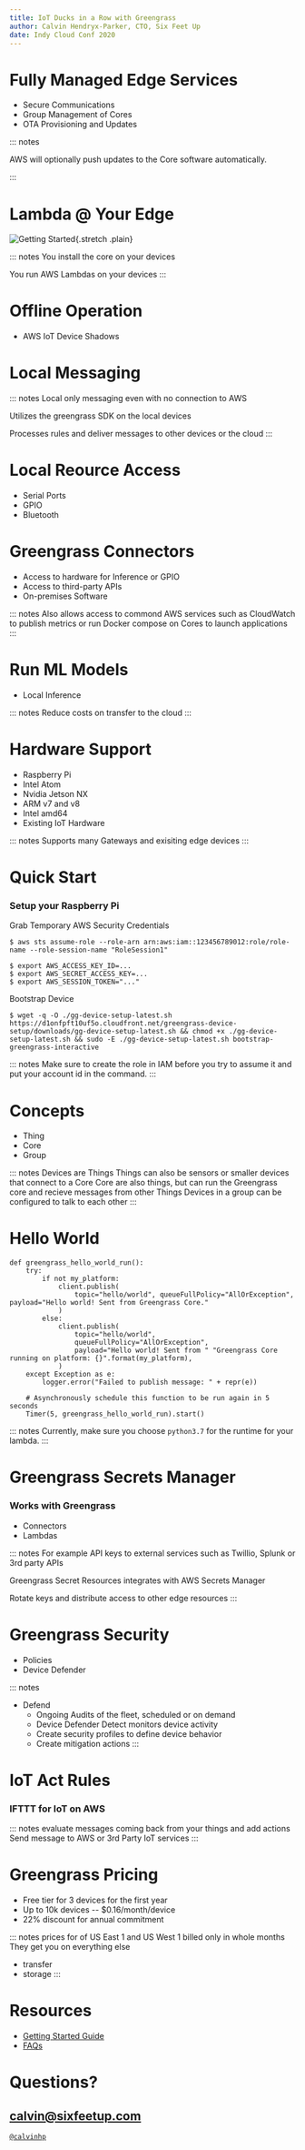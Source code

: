 ```yaml
---
title: IoT Ducks in a Row with Greengrass
author: Calvin Hendryx-Parker, CTO, Six Feet Up
date: Indy Cloud Conf 2020
---
```


# Fully Managed Edge Services

-   Secure Communications
-   Group Management of Cores
-   OTA Provisioning and Updates

::: notes

AWS will optionally push updates to the Core software automatically.

:::

# Lambda @ Your Edge

![Getting Started](images/quick-start-gg-architecture.png){.stretch .plain}

::: notes
You install the core on your devices

You run AWS Lambdas on your devices
:::


# Offline Operation

-   AWS IoT Device Shadows


# Local Messaging

::: notes
Local only messaging even with no connection to AWS

Utilizes the greengrass SDK on the local devices

Processes rules and deliver messages to other devices or the cloud
:::

# Local Reource Access

-   Serial Ports
-   GPIO
-   Bluetooth

# Greengrass Connectors

* Access to hardware for Inference or GPIO
* Access to third-party APIs
* On-premises Software

::: notes
Also allows access to commond AWS services such as CloudWatch to publish metrics
or run Docker compose on Cores to launch applications
:::

# Run ML Models

-   Local Inference

::: notes
Reduce costs on transfer to the cloud
:::


# Hardware Support

-   Raspberry Pi
-   Intel Atom
-   Nvidia Jetson NX
-   ARM v7 and v8
-   Intel amd64
-   Existing IoT Hardware

::: notes
Supports many Gateways and exisiting edge devices
:::

# Quick Start

### Setup your Raspberry Pi

Grab Temporary AWS Security Credentials

```console
$ aws sts assume-role --role-arn arn:aws:iam::123456789012:role/role-name --role-session-name "RoleSession1"
```

```console
$ export AWS_ACCESS_KEY_ID=...
$ export AWS_SECRET_ACCESS_KEY=...
$ export AWS_SESSION_TOKEN="..."
```

Bootstrap Device

```console
$ wget -q -O ./gg-device-setup-latest.sh https://d1onfpft10uf5o.cloudfront.net/greengrass-device-setup/downloads/gg-device-setup-latest.sh && chmod +x ./gg-device-setup-latest.sh && sudo -E ./gg-device-setup-latest.sh bootstrap-greengrass-interactive
```

::: notes
Make sure to create the role in IAM before you try to assume it and put your account id in the command.
:::

# Concepts

* Thing
* Core
* Group

::: notes
Devices are Things
Things can also be sensors or smaller devices that connect to a Core
Core are also things, but can run the Greengrass core and recieve messages from other Things
Devices in a group can be configured to talk to each other
:::

# Hello World

``` {.stretch .python}
def greengrass_hello_world_run():
    try:
        if not my_platform:
            client.publish(
                topic="hello/world", queueFullPolicy="AllOrException", payload="Hello world! Sent from Greengrass Core."
            )
        else:
            client.publish(
                topic="hello/world",
                queueFullPolicy="AllOrException",
                payload="Hello world! Sent from " "Greengrass Core running on platform: {}".format(my_platform),
            )
    except Exception as e:
        logger.error("Failed to publish message: " + repr(e))

    # Asynchronously schedule this function to be run again in 5 seconds
    Timer(5, greengrass_hello_world_run).start()
```

::: notes
Currently, make sure you choose `python3.7` for the runtime for your lambda.
:::

# Greengrass Secrets Manager

### Works with Greengrass
* Connectors
* Lambdas

::: notes
For example API keys to external services such as Twillio, Splunk or 3rd party APIs

Greengrass Secret Resources integrates with AWS Secrets Manager

Rotate keys and distribute access to other edge resources
:::

# Greengrass Security

* Policies
* Device Defender

::: notes

* Defend
  * Ongoing Audits of the fleet, scheduled or on demand
  * Device Defender Detect monitors device activity
  * Create security profiles to define device behavior
  * Create mitigation actions
:::

# IoT Act Rules

### IFTTT for IoT on AWS

::: notes
evaluate messages coming back from your things and add actions
Send message to AWS or 3rd Party IoT services
:::

# Greengrass Pricing

-   Free tier for 3 devices for the first year
-   Up to 10k devices \-- \$0.16/month/device
-   22% discount for annual commitment

::: notes
prices for of US East 1 and US West 1 billed only in whole months They
get you on everything else

-   transfer
-   storage
:::

# Resources

-   [Getting Started Guide](http://docs.aws.amazon.com/greengrass/latest/developerguide/gg-gs.html)
-   [FAQs](https://aws.amazon.com/greengrass/faqs/)

# Questions?

## <calvin@sixfeetup.com>

[`@calvinhp`](https://twitter.com/calvinhp)
